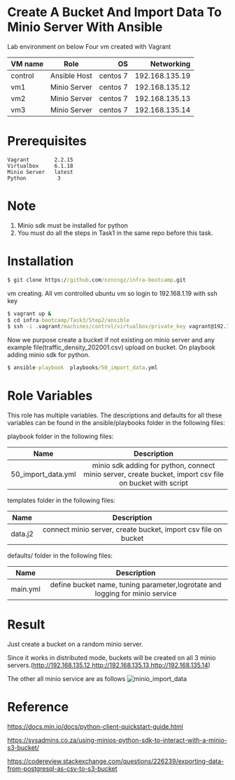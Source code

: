 # Create A  Bucket And Import Data To Minio Server With Ansible

Lab environment on below
Four vm created with Vagrant


| VM name       |   Role              | OS       |  Networking     | 
| ------------- |   :-------------:   | -----:   | -----:          |
| control       |   Ansible Host      | centos 7 | 192.168.135.19  |
| vm1           |   Minio Server      | centos 7 | 192.168.135.12  |
| vm2           |   Minio Server      | centos 7 | 192.168.135.13  |
| vm3           |   Minio Server      | centos 7 | 192.168.135.14  |


# Prerequisites

    Vagrant        2.2.15 
    Virtualbox     6.1.18 
    Minio Server   latest
    Python          3
    
# Note

1) Minio sdk must be installed for python
2) You must do all the steps in Task1 in the same repo before this task.

# Installation

``` bat  
$ git clone https://github.com/nzncngz/infra-bootcamp.git
```

vm creating. All vm controlled ubuntu vm so login to 192.168.1.19 with ssh key

``` bat  
$ vagrant up &
$ cd infra-bootcamp/Task3/Step2/ansible
$ ssh -i .vagrant/machines/control/virtualbox/private_key vagrant@192.168.135.19
```

Now we purpose create a bucket if not existing on minio server and any example file(traffic_density_202001.csv) upload on bucket.
On playbook adding minio sdk for python.

``` bat  
$ ansible-playbook  playbooks/50_import_data.yml
```


# Role Variables

This role has multiple variables. The descriptions and defaults for all these variables can be found in the ansible/playbooks folder in the following files:

playbook folder in the following files:


| Name              |   Description                         
| -------------     |   :-------------:          
|50_import_data.yml |   minio sdk adding for python, connect minio server, create bucket, import csv file on bucket with script


templates folder in the following files:


| Name       |   Description                         
| ---------- |   :-------------:          
|data.j2     |   connect minio server, create bucket, import csv file on bucket


defaults/ folder in the following files:

| Name           |   Description                         
| -------------  |   :-------------:          
| main.yml       |   define bucket name, tuning parameter,logrotate and logging for minio service


# Result

Just create a bucket on a random minio server. 

Since it works in distributed mode, buckets will be created on all 3 minio servers.(http://192.168.135.12,http://192.168.135.13,http://192.168.135.14)

The other all minio service are as follows
![minio_import_data](https://user-images.githubusercontent.com/22845579/120331275-49277c80-c2f6-11eb-89f4-0b0112e4e165.png)

# Reference

https://docs.min.io/docs/python-client-quickstart-guide.html

https://sysadmins.co.za/using-minios-python-sdk-to-interact-with-a-minio-s3-bucket/

https://codereview.stackexchange.com/questions/226239/exporting-data-from-postgresql-as-csv-to-s3-bucket


